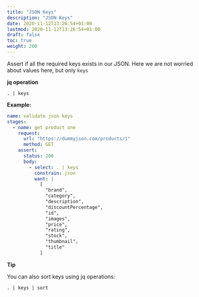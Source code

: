```yaml
---
title: "JSON Keys"
description: "JSON Keys"
date: 2020-11-12T13:26:54+01:00
lastmod: 2020-11-12T13:26:54+01:00
draft: false
toc: true
weight: 200
---
```


Assert if all the required keys exists in our JSON.
Here we are not worried about values here, but only `keys`

**jq operation**

```
. | keys
```


**Example:**

```yaml
name: validate json keys
stages:
  - name: get product one
    request:
      url: "https://dummyjson.com/products/1"
      method: GET
    assert:
      status: 200
      body:
        - select: . | keys
          constrain: json
          want: |
            [
              "brand",
              "category",
              "description",
              "discountPercentage",
              "id",
              "images",
              "price",
              "rating",
              "stock",
              "thumbnail",
              "title"
            ]
```


**Tip**

You can also sort keys using jq operations:

```
. | keys | sort
```
